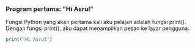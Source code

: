 ### Program pertama: "Hi Asrul"

Fungsi Python yang akan pertama kali aku pelajari adalah fungsi print().
Dengan fungsi print(), aku dapat menampilkan pesan ke layar pengguna.

```python
print("Hi Asrul")
```
